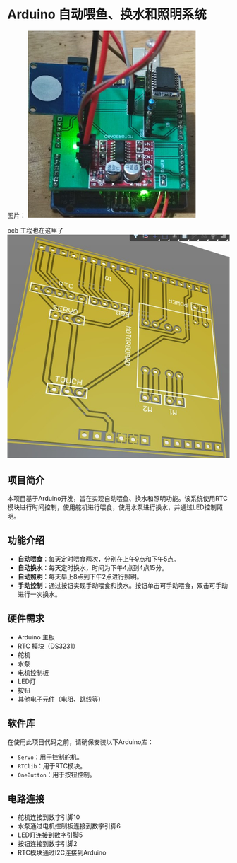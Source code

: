 # Arduino 自动喂鱼、换水和照明系统

图片：
![组装](assemble.jpg)

pcb 工程也在这里了
![pcb](feed3d.jpg)
## 项目简介
本项目基于Arduino开发，旨在实现自动喂鱼、换水和照明功能。该系统使用RTC模块进行时间控制，使用舵机进行喂食，使用水泵进行换水，并通过LED控制照明。

## 功能介绍
- **自动喂食**：每天定时喂食两次，分别在上午9点和下午5点。
- **自动换水**：每天定时换水，时间为下午4点到4点15分。
- **自动照明**：每天早上8点到下午2点进行照明。
- **手动控制**：通过按钮实现手动喂食和换水。按钮单击可手动喂食，双击可手动进行一次换水。

## 硬件需求
- Arduino 主板
- RTC 模块（DS3231）
- 舵机
- 水泵
- 电机控制板
- LED灯
- 按钮
- 其他电子元件（电阻、跳线等）

## 软件库
在使用此项目代码之前，请确保安装以下Arduino库：
- `Servo`：用于控制舵机。
- `RTClib`：用于RTC模块。
- `OneButton`：用于按钮控制。

## 电路连接
- 舵机连接到数字引脚10
- 水泵通过电机控制板连接到数字引脚6
- LED灯连接到数字引脚5
- 按钮连接到数字引脚2
- RTC模块通过I2C连接到Arduino